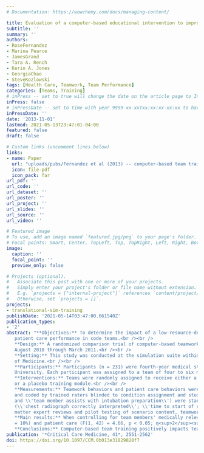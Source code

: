 ```yaml
---
# Documentation: https://wowchemy.com/docs/managing-content/

title: Evaluation of a computer-based educational intervention to improve medical teamwork and performance during simulated patient resuscitations
subtitle: ''
summary: ''
authors:
- RoseFernandez
- Marina Pearce
- JamesGrand
- Tara A. Rench
- Kerin A. Jones
- GeorgiaChao
- SteveKozlowski
tags: [Health Care, Teamwork, Team Performance]
categories: [Teams, Training]
# inPress -- set to true will change the date on the article page to In Press; set to false will show publication date
inPress: false
# inPressDate -- set to time with year 9999-xx-xxTxx:xx:xx-xx:xx to have article listed as "in press" on Publications page; set to '' and include a date in the 'date' field once published
inPressDate: ''
date: '2013-11-01'
lastmod: 2021-05-13T23:47:01-04:00
featured: false
draft: false

# Custom links (uncomment lines below)
links:
- name: Paper
  url: "uploads/pubs/Fernandez et al (2013) -- computer-based team training for EM teams.pdf"
  icon: file-pdf
  icon_pack: far
url_pdf: ''
url_code: ''
url_dataset: ''
url_poster: ''
url_project: ''
url_slides: ''
url_source: ''
url_video: ''

# Featured image
# To use, add an image named `featured.jpg/png` to your page's folder.
# Focal points: Smart, Center, TopLeft, Top, TopRight, Left, Right, BottomLeft, Bottom, BottomRight.
image:
  caption: ''
  focal_point: ''
  preview_only: false

# Projects (optional).
#   Associate this post with one or more of your projects.
#   Simply enter your project's folder or file name without extension.
#   E.g. `projects = ["internal-project"]` references `content/project/deep-learning/index.md`.
#   Otherwise, set `projects = []`.
projects:
- translational-sim-training
publishDate: '2021-05-14T03:47:00.661540Z'
publication_types:
- '2'
abstract: "**Objectives:** To determine the impact of a low-resource-demand, easily disseminated computer-based teamwork process training intervention on teamwork behaviors and
   patient care performance in code teams.<br /><br />
   **Design:** A randomized comparison trial of computer-based teamwork training versus placebo training was conducted from
   August 2010 through March 2011.<br /><br />
   **Setting:** This study was conducted at the simulation suite within the Kado Family Clinical Skills Center, Wayne State University School
   of Medicine.<br /><br />
   **Participants:** Participants (n = 231) were fourth-year medical students and first-, second-, and third-year emergency medicine residents at Wayne State
   University. Each participant was assigned to a team of four to six members (n<sub>teams</sub> = 45).<br /><br />
   **Interventions:** Teams were randomly assigned to receive either a 25-minute computer-based training module targeting appropriate resuscitation teamwork behaviors
   or a placebo training module.<br /><br />
   **Measurements:** Teamwork behaviors and patient care behaviors were video recorded during high-fidelity simulated patient resuscitations
   and coded by trained raters blinded to condition assignment and study hypotheses. Teamwork behavior items (e.g., \\'chest radiograph findings communicated to team\\'
   and \\'team member assists with intubation preparation\\') were standardized before combining to create overall teamwork scores. Similarly, patient care items
   (\\'chest radiograph correctly interpreted\\'; \\'time to start of compressions\\') were standardized before combining to create overall patient care scores. Subject
   matter expert reviews and pilot testing of scenario content, teamwork items, and patient care items provided evidence of content validity.<br /><br />
   **Main results:** When controlling for team members' medically relevant experience, teams in the training condition demonstrated better teamwork (F(1, 42) = 4.81, p < 0.05; η<sup>2</sup><sub>p</sub>
   = 10%) and patient care (F(1, 42) = 4.66, p < 0.05; η<sup>2</sup><sub>p</sub> = 10%) than did teams in the placebo condition.<br /><br />
   **Conclusions:** Computer-based team training positively impacts teamwork and patient care during simulated patient resuscitations. This low-resource team training intervention may help to address the dissemination and sustainability issues associated with larger, more costly team training programs."
publication: '*Critical Care Medicine, 41*, 2551-2562'
doi: https://doi.org/10.1097/CCM.0b013e31829828f7
---
```


